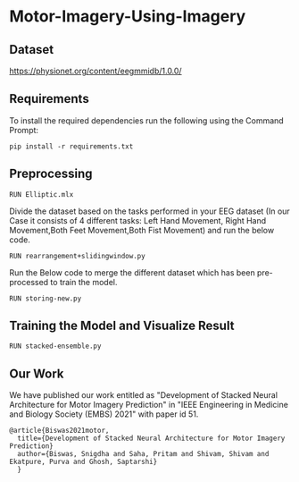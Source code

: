 ## <h1>Motor-Imagery-Using-Imagery</h1>
## Dataset
https://physionet.org/content/eegmmidb/1.0.0/

## Requirements

To install the required dependencies run the following using the Command Prompt:

`pip install -r requirements.txt`

## Preprocessing
```
RUN Elliptic.mlx 
```

Divide the dataset based on the tasks performed in your EEG dataset (In our Case it consists of 4 different tasks: Left Hand Movement, Right Hand Movement,Both Feet Movement,Both Fist Movement) and run the below code. 
```
RUN rearrangement+slidingwindow.py
```
Run the Below code to merge the different dataset which has been pre-processed to train the model.
```
RUN storing-new.py
```

## Training the Model and Visualize Result

```
RUN stacked-ensemble.py
```
## Our Work

We have published our work entitled as "Development of Stacked Neural Architecture for Motor Imagery Prediction"  in "IEEE Engineering in Medicine and Biology Society (EMBS) 2021" with paper id 51.
```
@article{Biswas2021motor,
  title={Development of Stacked Neural Architecture for Motor Imagery Prediction}
  author={Biswas, Snigdha and Saha, Pritam and Shivam, Shivam and Ekatpure, Purva and Ghosh, Saptarshi}
  }
```
